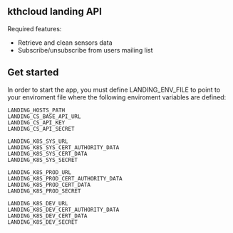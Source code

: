 ## kthcloud landing API

Required features:
- Retrieve and clean sensors data
- Subscribe/unsubscribe from users mailing list

## Get started

In order to start the app, you must define LANDING_ENV_FILE to point to your enviroment file where the following enviroment variables are defined:
```
LANDING_HOSTS_PATH
LANDING_CS_BASE_API_URL
LANDING_CS_API_KEY
LANDING_CS_API_SECRET

LANDING_K8S_SYS_URL
LANDING_K8S_SYS_CERT_AUTHORITY_DATA
LANDING_K8S_SYS_CERT_DATA
LANDING_K8S_SYS_SECRET

LANDING_K8S_PROD_URL
LANDING_K8S_PROD_CERT_AUTHORITY_DATA
LANDING_K8S_PROD_CERT_DATA
LANDING_K8S_PROD_SECRET

LANDING_K8S_DEV_URL
LANDING_K8S_DEV_CERT_AUTHORITY_DATA
LANDING_K8S_DEV_CERT_DATA
LANDING_K8S_DEV_SECRET
```
